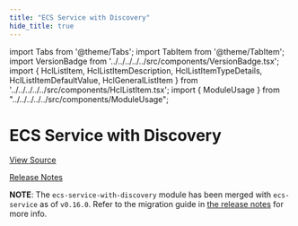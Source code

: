 ```yaml
---
title: "ECS Service with Discovery"
hide_title: true
---
```


import Tabs from '@theme/Tabs';
import TabItem from '@theme/TabItem';
import VersionBadge from '../../../../../src/components/VersionBadge.tsx';
import { HclListItem, HclListItemDescription, HclListItemTypeDetails, HclListItemDefaultValue, HclGeneralListItem } from '../../../../../src/components/HclListItem.tsx';
import { ModuleUsage } from "../../../../../src/components/ModuleUsage";

<VersionBadge repoTitle="Amazon ECS" version="0.35.13" lastModifiedVersion="0.24.1"/>

# ECS Service with Discovery

<a href="https://github.com/gruntwork-io/terraform-aws-ecs/tree/v0.35.13/modules/ecs-service-with-discovery" className="link-button" title="View the source code for this module in GitHub.">View Source</a>

<a href="https://github.com/gruntwork-io/terraform-aws-ecs/releases/tag/v0.24.1" className="link-button" title="Release notes for only versions which impacted this module.">Release Notes</a>

**NOTE**: The `ecs-service-with-discovery` module has been merged with `ecs-service` as of `v0.16.0`. Refer to the migration
guide in [the release notes](https://github.com/gruntwork-io/terraform-aws-ecs/releases/tag/v0.16.0) for more info.


<!-- ##DOCS-SOURCER-START
{
  "originalSources": [
    "https://github.com/gruntwork-io/terraform-aws-ecs/tree/v0.35.13/modules/ecs-service-with-discovery/readme.md",
    "https://github.com/gruntwork-io/terraform-aws-ecs/tree/v0.35.13/modules/ecs-service-with-discovery/variables.tf",
    "https://github.com/gruntwork-io/terraform-aws-ecs/tree/v0.35.13/modules/ecs-service-with-discovery/outputs.tf"
  ],
  "sourcePlugin": "module-catalog-api",
  "hash": "0edbfe6cc95b00e6ec79948c522b09a6"
}
##DOCS-SOURCER-END -->
